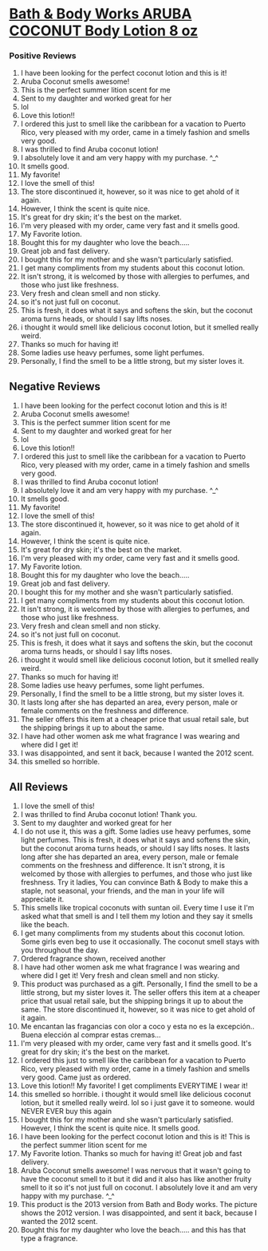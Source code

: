 # [Bath &amp; Body Works ARUBA COCONUT Body Lotion 8 oz](https://products.checkmycream.com/products/Bath-and-Body-Works-ARUBA-COCONUT-Body-Lotion-8-oz.html)

### Positive Reviews

<ol>
      <li>I have been looking for the perfect coconut lotion and this is it!</li>
      <li>Aruba Coconut smells awesome!</li>
      <li>This is the perfect summer lition scent for me</li>
      <li>Sent to my daughter and worked great for her</li>
      <li>lol</li>
      <li>Love this lotion!!</li>
      <li>I ordered this just to smell like the caribbean for a vacation to Puerto Rico, very pleased with my order, came in a timely fashion and smells very good.</li>
      <li>I was thrilled to find Aruba coconut lotion!</li>
      <li>I absolutely love it and am very happy with my purchase. ^_^</li>
      <li>It smells good.</li>
      <li>My favorite!</li>
      <li>I love the smell of this!</li>
      <li>The store discontinued it, however, so it was nice to get ahold of it again.</li>
      <li>However, I think the scent is quite nice.</li>
      <li>It&#x27;s great for dry skin; it&#x27;s the best on the market.</li>
      <li>I&#x27;m very pleased with my order, came very fast and it smells good.</li>
      <li>My Favorite lotion.</li>
      <li>Bought this for my daughter who love the beach.....</li>
      <li>Great job and fast delivery.</li>
      <li>I bought this for my mother and she wasn&#x27;t particularly satisfied.</li>
      <li>I get many compliments from my students about this coconut lotion.</li>
      <li>It isn&#x27;t strong, it is welcomed by those with allergies to perfumes, and those who just like freshness.  </li>
      <li>Very fresh and clean smell and non sticky.</li>
      <li>so it&#x27;s not just full on coconut.</li>
      <li>This is fresh, it does what it says and softens the skin, but the coconut aroma turns heads, or should I say lifts noses.  </li>
      <li>i thought it would smell like delicious coconut lotion, but it smelled really weird.</li>
      <li>Thanks so  much for having it!  </li>
      <li>Some ladies use heavy perfumes, some light perfumes.</li>
      <li>Personally, I find the smell to be a little strong, but my sister loves it.</li>
</ol>


<h2>Negative Reviews</h2>
<ol>
<li> I have been looking for the perfect coconut lotion and this is it!</li>
<li> Aruba Coconut smells awesome!</li>
<li> This is the perfect summer lition scent for me</li>
<li> Sent to my daughter and worked great for her</li>
<li> lol</li>
<li> Love this lotion!!</li>
<li> I ordered this just to smell like the caribbean for a vacation to Puerto Rico, very pleased with my order, came in a timely fashion and smells very good.</li>
<li> I was thrilled to find Aruba coconut lotion!</li>
<li> I absolutely love it and am very happy with my purchase. ^_^</li>
<li> It smells good.</li>
<li> My favorite!</li>
<li> I love the smell of this!</li>
<li> The store discontinued it, however, so it was nice to get ahold of it again.</li>
<li> However, I think the scent is quite nice.</li>
<li> It&#x27;s great for dry skin; it&#x27;s the best on the market.</li>
<li> I&#x27;m very pleased with my order, came very fast and it smells good.</li>
<li> My Favorite lotion.</li>
<li> Bought this for my daughter who love the beach.....</li>
<li> Great job and fast delivery.</li>
<li> I bought this for my mother and she wasn&#x27;t particularly satisfied.</li>
<li> I get many compliments from my students about this coconut lotion.</li>
<li> It isn&#x27;t strong, it is welcomed by those with allergies to perfumes, and those who just like freshness.  </li>
<li> Very fresh and clean smell and non sticky.</li>
<li> so it&#x27;s not just full on coconut.</li>
<li> This is fresh, it does what it says and softens the skin, but the coconut aroma turns heads, or should I say lifts noses.  </li>
<li> i thought it would smell like delicious coconut lotion, but it smelled really weird.</li>
<li> Thanks so  much for having it!  </li>
<li> Some ladies use heavy perfumes, some light perfumes.</li>
<li> Personally, I find the smell to be a little strong, but my sister loves it.</li>
<li> It lasts long after she has departed an area, every person, male or female comments on the freshness and difference.</li>
<li> The seller offers this item at a cheaper price that usual retail sale, but the shipping brings it up to about the same.</li>
<li> I have had other women ask me what fragrance I was wearing and where did I get it!  </li>
<li> I was disappointed, and sent it back, because I wanted the 2012 scent.</li>
<li> this smelled so horrible.</li>
</ol>

<h2>All Reviews</h2>

<ol>
    <li> I love the smell of this!</li>
    <li> I was thrilled to find Aruba coconut lotion! Thank you.</li>
    <li> Sent to my daughter and worked great for her</li>
    <li> I do not use it, this was a gift. Some ladies use heavy perfumes, some light perfumes. This is fresh, it does what it says and softens the skin, but the coconut aroma turns heads, or should I say lifts noses.  It lasts long after she has departed an area, every person, male or female comments on the freshness and difference. It isn&#x27;t strong, it is welcomed by those with allergies to perfumes, and those who just like freshness.  Try it ladies, You can convince Bath &amp; Body to make this a staple, not seasonal, your friends, and the man in your life will appreciate it.</li>
    <li> This smells like tropical coconuts with suntan oil. Every time I use it I&#x27;m asked what that smell is and I tell them my lotion and they say it smells like the beach.</li>
    <li> I get many compliments from my students about this coconut lotion. Some girls even beg to use it occasionally. The coconut smell stays with you throughout the day.</li>
    <li> Ordered fragrance shown, received another</li>
    <li> I have had other women ask me what fragrance I was wearing and where did I get it!  Very fresh and clean smell and non sticky.</li>
    <li> This product was purchased as a gift. Personally, I find the smell to be a little strong, but my sister loves it. The seller offers this item at a cheaper price that usual retail sale, but the shipping brings it up to about the same. The store discontinued it, however, so it was nice to get ahold of it again.</li>
    <li> Me encantan las fragancias con olor a coco y esta no es la excepción.. Buena elección al comprar estas cremas...</li>
    <li> I&#x27;m very pleased with my order, came very fast and it smells good. It&#x27;s great for dry skin; it&#x27;s the best on the market.</li>
    <li> I ordered this just to smell like the caribbean for a vacation to Puerto Rico, very pleased with my order, came in a timely fashion and smells very good. Came just as ordered.</li>
    <li> Love this lotion!! My favorite! I get compliments EVERYTIME I wear it!</li>
    <li> this smelled so horrible. i thought it would smell like delicious coconut lotion, but it smelled really weird. lol so i just gave it to someone. would NEVER EVER buy this again</li>
    <li> I bought this for my mother and she wasn&#x27;t particularly satisfied. However, I think the scent is quite nice. It smells good.</li>
    <li> I have been looking for the perfect coconut lotion and this is it! This is the perfect summer lition scent for me</li>
    <li> My Favorite lotion. Thanks so  much for having it!  Great job and fast delivery.</li>
    <li> Aruba Coconut smells awesome! I was nervous that it wasn&#x27;t going to have the coconut smell to it but it did and it also has like another fruity smell to it so it&#x27;s not just full on coconut. I absolutely love it and am very happy with my purchase. ^_^</li>
    <li> This product is the 2013 version from Bath and Body works. The picture shows the 2012 version. I was disappointed, and sent it back, because I wanted the 2012 scent.</li>
    <li> Bought this for my daughter who love the beach..... and this has that type a fragrance.</li>
</ol>




